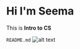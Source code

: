# Hi I'm Seema

This is **Intro to CS**

 `README.md` 
![alt text](https://i.pinimg.com/originals/f3/f9/de/f3f9de9db0af6f530c7a582fdcf0fda8.jpg)

